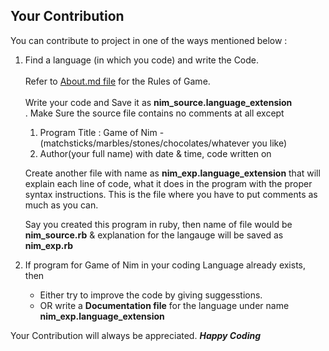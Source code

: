 
## Your Contribution

You can contribute to project in one of the ways mentioned below :

1. Find a language (in which you code) and write the Code.<br/><br/>
   Refer to [About.md file](https://github.com/elMaverick/Single-Heap-Game-of-Nim/blob/master/about.md) for the Rules of Game.<br/><br/>
   Write your code and Save it as **nim_source.language_extension**<br/>.
   Make Sure the source file contains no comments at all except
   1. Program Title : Game of Nim - (matchsticks/marbles/stones/chocolates/whatever you like)
   2. Author(your full name) with date & time, code written on<br/>

   Create another file with name as **nim_exp.language_extension** that will explain each
   line of code, what it does in the program with the proper syntax instructions. This is the file where you have to put comments as much as you can.
   
   Say you created this program in ruby, then name of file would be **nim_source.rb**
                    & explanation for the langauge will be saved as **nim_exp.rb**
   
2. If program for Game of Nim in your coding Language already exists, then
   * Either try to improve the code by giving suggesstions.<br/>
   * OR write a **Documentation file** for the language under name **nim_exp.language_extension**<br/>

Your Contribution will always be appreciated. ***Happy Coding***
